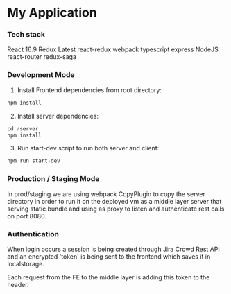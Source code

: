 # My Application
### Tech stack
React 16.9
Redux
Latest react-redux
webpack
typescript
express
NodeJS
react-router
redux-saga

### Development Mode

1. Install Frontend dependencies from root directory:
```js
npm install
```

2. Install server dependencies:
```js
cd /server
npm install
```

3. Run start-dev script to run both server and client:
```js
npm run start-dev
```

### Production / Staging Mode
In prod/staging we are using webpack CopyPlugin to copy the server directory
in order to run it on the deployed vm as a middle layer server that serving static bundle and using
as proxy to listen and authenticate rest calls on port 8080.

### Authentication
When login occurs a session is being created through Jira Crowd Rest API
and an encrypted 'token' is being sent to the frontend which saves it in localstorage.

Each request from the FE to the middle layer is adding this token to the header.
